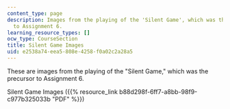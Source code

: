 ```yaml
---
content_type: page
description: Images from the playing of the 'Silent Game', which was the precursor
  to Assignment 6.
learning_resource_types: []
ocw_type: CourseSection
title: Silent Game Images
uid: e2538a74-eea5-808e-4258-f0a02c2a28a5
---
```


These are images from the playing of the "Silent Game," which was the precursor to Assignment 6.

Silent Game Images ({{% resource_link b88d298f-6ff7-a8bb-98f9-c977b325033b "PDF" %}})